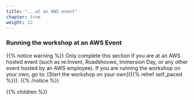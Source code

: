 ```yaml
---
title: "...at an AWS event"
chapter: true
weight: 12
---
```


### Running the workshop at an AWS Event

{{% notice warning %}}
Only complete this section if you are at an AWS hosted event (such as re:Invent, Roadshoows, Immersion Day, or any other event hosted by an AWS employee). If you 
are running the workshop on your own, go to: [Start the workshop on your own]({{% relref self_paced %}}).
{{% /notice %}}

{{% children %}}